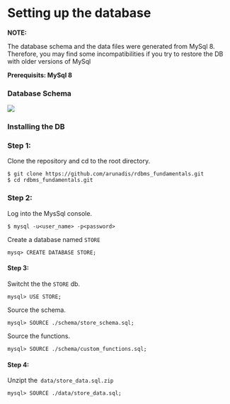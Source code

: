 
# Setting up the database

**NOTE:**

The database schema and the data files were generated from MySql 8. Therefore, you may find some incompatibilities if you try to restore the DB with older versions of MySql

**Prerequisits: MySql 8**

### Database Schema

![](https://github.com/arunadis/rdbms_fundamentals/blob/main/schema/store_schema.png)


### Installing the DB

### Step 1:

Clone the repository and cd to the root directory. 

    $ git clone https://github.com/arunadis/rdbms_fundamentals.git
    $ cd rdbms_fundamentals.git

### Step 2:

Log into the MysSql console.

    $ mysql -u<user_name> -p<password>

Create a database named `STORE`

	mysq> CREATE DATABASE STORE;

#### Step 3: 

Switcht the the `STORE` db.

	mysql> USE STORE;

Source the schema.

	mysql> SOURCE ./schema/store_schema.sql;

Source the functions.

	mysql> SOURCE ./schema/custom_functions.sql;

#### Step 4: 

Unzipt the` data/store_data.sql.zip`

	mysql> SOURCE ./data/store_data.sql;
